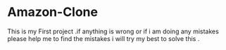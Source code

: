 # Amazon-Clone
This is my First project .if anything is wrong or if  i am doing any mistakes please help me to find the mistakes i will try my best to solve this .
